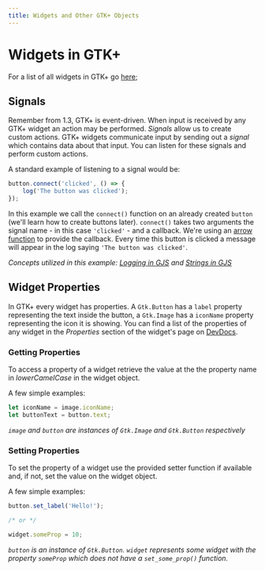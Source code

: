 ```yaml
---
title: Widgets and Other GTK+ Objects
---
```


# Widgets in GTK+

For a list of all widgets in GTK+ go [here](https://developer.gnome.org/gtk3/stable/ch03.html);

## Signals

Remember from 1.3, GTK+ is event-driven. When input is received by any GTK+ widget an action may be performed. *Signals* allow us to create custom actions. GTK+ widgets communicate input by sending out a *signal* which contains data about that input. You can listen for these signals and perform custom actions.

A standard example of listening to a signal would be:

```js
button.connect('clicked', () => {
    log('The button was clicked');
});
```

In this example we call the `connect()` function on an already created `button` (we'll learn how to create buttons later). `connect()` takes two arguments the signal name - in this case `'clicked'` - and a callback.
We're using an [arrow function](https://developer.mozilla.org/en-US/docs/Web/JavaScript/Reference/Functions/Arrow_functions) to provide the callback. Every time this button is clicked a message will appear in the log saying `'The button was clicked'`.

*Concepts utilized in this example: [Logging in GJS](../../gjs/transition.md) and [Strings in GJS](../../gjs/strings.html)*

## Widget Properties

In GTK+ every widget has properties. A `Gtk.Button` has a `label` property representing the text inside the button, a `Gtk.Image` has a `iconName` property representing the icon it is showing. You can find a list of the properties of any widget in the *Properties* section of the widget's page on [DevDocs](https://gjs-docs.gnome.org). 

### Getting Properties

To access a property of a widget retrieve the value at the the property name in *lowerCamelCase* in the widget object.

A few simple examples:

```js
let iconName = image.iconName;
let buttonText = button.text;
```

*`image` and `button` are instances of `Gtk.Image` and `Gtk.Button` respectively*

### Setting Properties

To set the property of a widget use the provided setter function if available and, if not, set the value on the widget object.

A few simple examples:

```js
button.set_label('Hello!');

/* or */

widget.someProp = 10;
```

*`button` is an instance of `Gtk.Button`. `widget` represents some widget with the property `someProp` which does not have a `set_some_prop()` function.*


